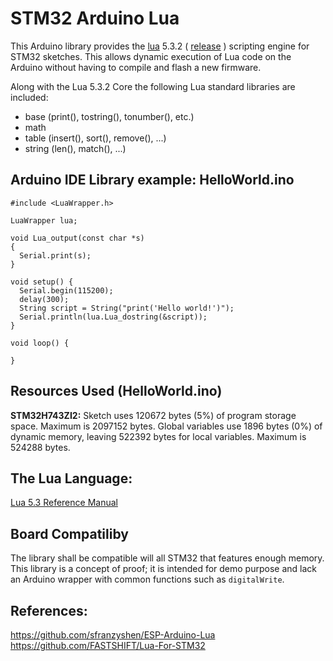 # STM32 Arduino Lua

This Arduino library provides the [lua](https://www.lua.org/) 5.3.2 ( [release](https://www.lua.org/ftp/lua-5.3.2.tar.gz) ) scripting engine for STM32 sketches. This allows dynamic execution of Lua code on the Arduino without having to compile and flash a new firmware. 

Along with the Lua 5.3.2 Core the following Lua standard libraries are included:

- base (print(), tostring(), tonumber(), etc.)
- math
- table (insert(), sort(), remove(), ...)
- string (len(), match(), ...)

## Arduino IDE Library example: HelloWorld.ino
``` 
#include <LuaWrapper.h>

LuaWrapper lua;

void Lua_output(const char *s)
{
  Serial.print(s);
}

void setup() {
  Serial.begin(115200);
  delay(300);
  String script = String("print('Hello world!')");
  Serial.println(lua.Lua_dostring(&script));
}

void loop() {

}
```
## Resources Used (HelloWorld.ino)

**STM32H743ZI2:**
Sketch uses 120672 bytes (5%) of program storage space. Maximum is 2097152 bytes.
Global variables use 1896 bytes (0%) of dynamic memory, leaving 522392 bytes for local variables. Maximum is 524288 bytes.

## The Lua Language:
[Lua 5.3 Reference Manual](https://www.lua.org/manual/5.3/)

## Board Compatiliby

The library shall be compatible will all STM32 that features enough memory.
This library is a concept of proof; it is intended for demo purpose and lack an Arduino wrapper with common functions such as `digitalWrite`.

## References:
https://github.com/sfranzyshen/ESP-Arduino-Lua
https://github.com/FASTSHIFT/Lua-For-STM32


